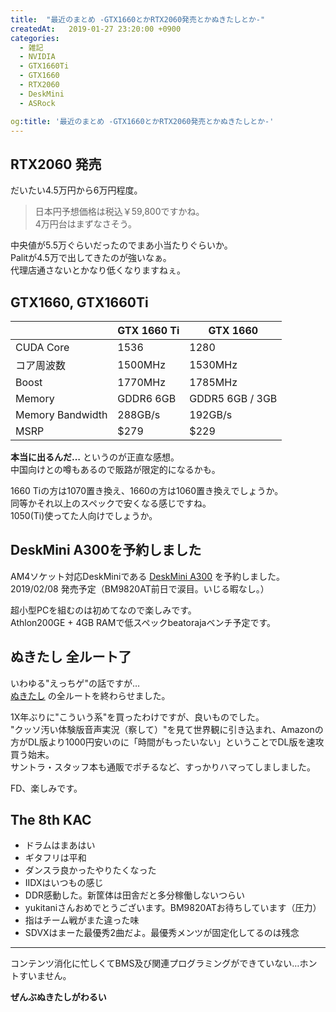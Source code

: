 ```yaml
---
title:  "最近のまとめ -GTX1660とかRTX2060発売とかぬきたしとか-"
createdAt:   2019-01-27 23:20:00 +0900
categories: 
  - 雑記
  - NVIDIA
  - GTX1660Ti
  - GTX1660
  - RTX2060
  - DeskMini
  - ASRock

og:title: '最近のまとめ -GTX1660とかRTX2060発売とかぬきたしとか-'
---
```


## RTX2060 発売
だいたい4.5万円から6万円程度。  

> 日本円予想価格は税込￥59,800ですかね。  
4万円台はまずなさそう。

中央値が5.5万ぐらいだったのでまあ小当たりぐらいか。  
Palitが4.5万で出してきたのが強いなぁ。  
代理店通さないとかなり低くなりますねぇ。

## GTX1660, GTX1660Ti

|                  | GTX 1660 Ti | GTX 1660        |
|------------------|-------------|-----------------|
| CUDA Core        | 1536        | 1280            |
| コア周波数       | 1500MHz     | 1530MHz         |
| Boost            | 1770MHz     | 1785MHz         |
| Memory           | GDDR6 6GB   | GDDR5 6GB / 3GB |
| Memory Bandwidth | 288GB/s     | 192GB/s         |
| MSRP             | $279        | $229            |

**本当に出るんだ…** というのが正直な感想。  
中国向けとの噂もあるので販路が限定的になるかも。

1660 Tiの方は1070置き換え、1660の方は1060置き換えでしょうか。  
同等かそれ以上のスペックで安くなる感じですね。  
1050(Ti)使ってた人向けでしょうか。

## DeskMini A300を予約しました

AM4ソケット対応DeskMiniである [DeskMini A300](https://www.asrock.com/nettop/AMD/DeskMini%20A300%20Series/index.jp.asp) を予約しました。  
2019/02/08 発売予定（BM9820AT前日で涙目。いじる暇なし。）

超小型PCを組むのは初めてなので楽しみです。  
Athlon200GE + 4GB RAMで低スペックbeatorajaベンチ予定です。

## ぬきたし 全ルート了

いわゆる"えっちゲ"の話ですが…  
[ぬきたし](https://www.google.com/search?q=%E3%81%AC%E3%81%8D%E3%81%9F%E3%81%97&oq=%E3%81%AC%E3%81%8D%E3%81%9F%E3%81%97&aqs=chrome..69i57j69i60l3j35i39l2.306j0j7&sourceid=chrome&ie=UTF-8) の全ルートを終わらせました。  

1X年ぶりに"こういう系"を買ったわけですが、良いものでした。  
"クッソ汚い体験版音声実況（察して）"を見て世界観に引き込まれ、Amazonの方がDL版より1000円安いのに「時間がもったいない」ということでDL版を速攻買う始末。  
サントラ・スタッフ本も通販でポチるなど、すっかりハマってしましました。  

FD、楽しみです。

## The 8th KAC
* ドラムはまあはい
* ギタフリは平和
* ダンスラ良かったやりたくなった
* IIDXはいつもの感じ
* DDR感動した。新筐体は田舎だと多分稼働しないつらい
* yukitaniさんおめでとうございます。BM9820ATお待ちしています（圧力）
* 指はチーム戦がまた違った味
* SDVXはまーた最優秀2曲だよ。最優秀メンツが固定化してるのは残念

***

コンテンツ消化に忙しくてBMS及び関連プログラミングができていない…ホントすいません。

**ぜんぶぬきたしがわるい**